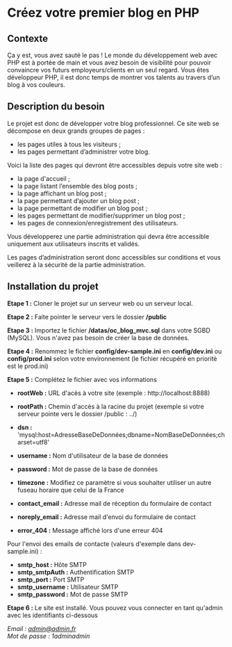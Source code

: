 # Créez votre premier blog en PHP

## Contexte
Ça y est, vous avez sauté le pas ! Le monde du développement web avec PHP est à portée de main et vous avez besoin de visibilité pour pouvoir convaincre vos futurs employeurs/clients en un seul regard. Vous êtes développeur PHP, il est donc temps de montrer vos talents au travers d’un blog à vos couleurs.

## Description du besoin

Le projet est donc de développer votre blog professionnel. Ce site web se décompose en deux grands groupes de pages :

- les pages utiles à tous les visiteurs ;
- les pages permettant d’administrer votre blog.

Voici la liste des pages qui devront être accessibles depuis votre site web :

- la page d'accueil ;
- la page listant l’ensemble des blog posts ;
- la page affichant un blog post ;
- la page permettant d’ajouter un blog post ;
- la page permettant de modifier un blog post ;
- les pages permettant de modifier/supprimer un blog post ;
- les pages de connexion/enregistrement des utilisateurs.

Vous développerez une partie administration qui devra être accessible uniquement aux utilisateurs inscrits et validés.

Les pages d’administration seront donc accessibles sur conditions et vous veillerez à la sécurité de la partie administration.

## Installation du projet

**Etape 1 :** Cloner le projet sur un serveur web ou un serveur local.

**Etape 2 :** Faite pointer le serveur vers le dossier **/public**

**Etape 3 :** Importez le fichier **/datas/oc_blog_mvc.sql** dans votre SGBD (MySQL). Vous n'avez pas besoin de créer la base de données.

**Etape 4 :** Renommez le fichier **config/dev-sample.ini** en **config/dev.ini** ou **config/prod.ini** selon votre environnement (le fichier récupéré en priorité est le prod.ini)

**Etape 5 :** Complétez le fichier avec vos informations
- **rootWeb :** URL d'acès à votre site (exemple : http://localhost:8888)
- **rootPath :** Chemin d'accès à la racine du projet (exemple si votre serveur pointe vers le dossier /public : ../)


- **dsn :** 'mysql:host=AdresseBaseDeDonnées;dbname=NomBaseDeDonnées;charset=utf8'
- **username :** Nom d'utilisateur de la base de données
- **password :** Mot de passe de la base de données


- **timezone :** Modifiez ce paramètre si vous souhaiter utiliser un autre fuseau horaire que celui de la France


- **contact_email :** Adresse mail de réception du formulaire de contact
- **noreply_email :** Adresse mail d'envoi du formulaire de contact


- **error_404 :** Message affiché lors d'une erreur 404

Pour l'envoi des emails de contacte (valeurs d'exemple dans dev-sample.ini) :
- **smtp_host :** Hôte SMTP
- **smtp_smtpAuth :** Authentification SMTP
- **smtp_port :** Port SMTP
- **smtp_username :** Utilisateur SMTP
- **smtp_password :** Mot de passe SMTP


**Etape 6 :** Le site est installé. Vous pouvez vous connecter en tant qu'admin avec les identifiants ci-dessous

*Email : admin@admin.fr*<br>
*Mot de passe : 1adminadmin* 
